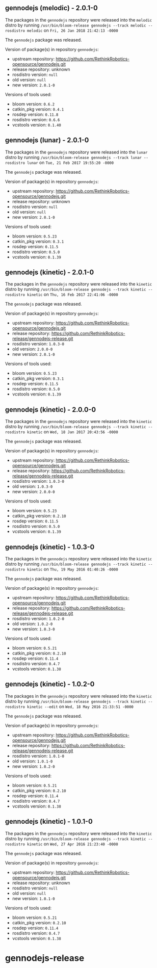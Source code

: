 ## gennodejs (melodic) - 2.0.1-0

The packages in the `gennodejs` repository were released into the `melodic` distro by running `/usr/bin/bloom-release gennodejs --track melodic --rosdistro melodic` on `Fri, 26 Jan 2018 21:42:13 -0000`

The `gennodejs` package was released.

Version of package(s) in repository `gennodejs`:

- upstream repository: https://github.com/RethinkRobotics-opensource/gennodejs.git
- release repository: unknown
- rosdistro version: `null`
- old version: `null`
- new version: `2.0.1-0`

Versions of tools used:

- bloom version: `0.6.2`
- catkin_pkg version: `0.4.1`
- rosdep version: `0.11.8`
- rosdistro version: `0.6.6`
- vcstools version: `0.1.40`


## gennodejs (lunar) - 2.0.1-0

The packages in the `gennodejs` repository were released into the `lunar` distro by running `/usr/bin/bloom-release gennodejs --track lunar --rosdistro lunar` on `Tue, 21 Feb 2017 19:55:20 -0000`

The `gennodejs` package was released.

Version of package(s) in repository `gennodejs`:

- upstream repository: https://github.com/RethinkRobotics-opensource/gennodejs.git
- release repository: unknown
- rosdistro version: `null`
- old version: `null`
- new version: `2.0.1-0`

Versions of tools used:

- bloom version: `0.5.23`
- catkin_pkg version: `0.3.1`
- rosdep version: `0.11.5`
- rosdistro version: `0.5.0`
- vcstools version: `0.1.39`


## gennodejs (kinetic) - 2.0.1-0

The packages in the `gennodejs` repository were released into the `kinetic` distro by running `/usr/bin/bloom-release gennodejs --track kinetic --rosdistro kinetic` on `Thu, 16 Feb 2017 22:41:06 -0000`

The `gennodejs` package was released.

Version of package(s) in repository `gennodejs`:

- upstream repository: https://github.com/RethinkRobotics-opensource/gennodejs.git
- release repository: https://github.com/RethinkRobotics-release/gennodejs-release.git
- rosdistro version: `1.0.3-0`
- old version: `2.0.0-0`
- new version: `2.0.1-0`

Versions of tools used:

- bloom version: `0.5.23`
- catkin_pkg version: `0.3.1`
- rosdep version: `0.11.5`
- rosdistro version: `0.5.0`
- vcstools version: `0.1.39`


## gennodejs (kinetic) - 2.0.0-0

The packages in the `gennodejs` repository were released into the `kinetic` distro by running `/usr/bin/bloom-release gennodejs --track kinetic --rosdistro kinetic` on `Wed, 18 Jan 2017 20:43:56 -0000`

The `gennodejs` package was released.

Version of package(s) in repository `gennodejs`:

- upstream repository: https://github.com/RethinkRobotics-opensource/gennodejs.git
- release repository: https://github.com/RethinkRobotics-release/gennodejs-release.git
- rosdistro version: `1.0.3-0`
- old version: `1.0.3-0`
- new version: `2.0.0-0`

Versions of tools used:

- bloom version: `0.5.23`
- catkin_pkg version: `0.2.10`
- rosdep version: `0.11.5`
- rosdistro version: `0.5.0`
- vcstools version: `0.1.39`


## gennodejs (kinetic) - 1.0.3-0

The packages in the `gennodejs` repository were released into the `kinetic` distro by running `/usr/bin/bloom-release gennodejs --track kinetic --rosdistro kinetic` on `Thu, 19 May 2016 01:40:26 -0000`

The `gennodejs` package was released.

Version of package(s) in repository `gennodejs`:

- upstream repository: https://github.com/RethinkRobotics-opensource/gennodejs.git
- release repository: https://github.com/RethinkRobotics-release/gennodejs-release.git
- rosdistro version: `1.0.2-0`
- old version: `1.0.2-0`
- new version: `1.0.3-0`

Versions of tools used:

- bloom version: `0.5.21`
- catkin_pkg version: `0.2.10`
- rosdep version: `0.11.4`
- rosdistro version: `0.4.7`
- vcstools version: `0.1.38`


## gennodejs (kinetic) - 1.0.2-0

The packages in the `gennodejs` repository were released into the `kinetic` distro by running `/usr/bin/bloom-release gennodejs --track kinetic --rosdistro kinetic --edit` on `Wed, 18 May 2016 21:33:51 -0000`

The `gennodejs` package was released.

Version of package(s) in repository `gennodejs`:

- upstream repository: https://github.com/RethinkRobotics-opensource/gennodejs.git
- release repository: https://github.com/RethinkRobotics-release/gennodejs-release.git
- rosdistro version: `1.0.1-0`
- old version: `1.0.1-0`
- new version: `1.0.2-0`

Versions of tools used:

- bloom version: `0.5.21`
- catkin_pkg version: `0.2.10`
- rosdep version: `0.11.4`
- rosdistro version: `0.4.7`
- vcstools version: `0.1.38`


## gennodejs (kinetic) - 1.0.1-0

The packages in the `gennodejs` repository were released into the `kinetic` distro by running `/usr/bin/bloom-release gennodejs --track kinetic --rosdistro kinetic` on `Wed, 27 Apr 2016 21:23:40 -0000`

The `gennodejs` package was released.

Version of package(s) in repository `gennodejs`:

- upstream repository: https://github.com/RethinkRobotics-opensource/gennodejs.git
- release repository: unknown
- rosdistro version: `null`
- old version: `null`
- new version: `1.0.1-0`

Versions of tools used:

- bloom version: `0.5.21`
- catkin_pkg version: `0.2.10`
- rosdep version: `0.11.4`
- rosdistro version: `0.4.7`
- vcstools version: `0.1.38`


# gennodejs-release